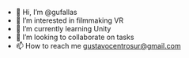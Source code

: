 - 👋 Hi, I’m @gufallas
- 👀 I’m interested in filmmaking VR
- 🌱 I’m currently learning Unity
- 💞️ I’m looking to collaborate on tasks
- 📫 How to reach me gustavocentrosur@gmail.com 

<!---
gufallas/gufallas is a ✨ special ✨ repository because its `README.md` (this file) appears on your GitHub profile.
You can click the Preview link to take a look at your changes.
--->
